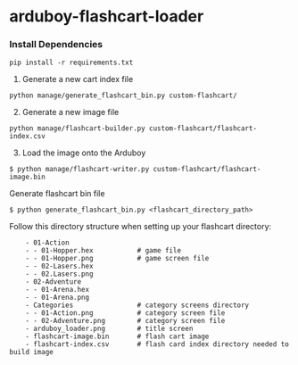 # arduboy-flashcart-loader

### Install Dependencies

```
pip install -r requirements.txt
```

1. Generate a new cart index file

```
python manage/generate_flashcart_bin.py custom-flashcart/
```

2. Generate a new image file

```
python manage/flashcart-builder.py custom-flashcart/flashcart-index.csv
```

3. Load the image onto the Arduboy

```
$ python manage/flashcart-writer.py custom-flashcart/flashcart-image.bin
```

Generate flashcart bin file

```
$ python generate_flashcart_bin.py <flashcart_directory_path>
```

Follow this directory structure when setting up your flashcart directory:

```
    - 01-Action
    - - 01-Hopper.hex           # game file
    - - 01-Hopper.png           # game screen file
    - - 02-Lasers.hex
    - - 02.Lasers.png
    - 02-Adventure
    - - 01-Arena.hex
    - - 01-Arena.png
    - Categories                # category screens directory
    - - 01-Action.png           # category screen file
    - - 02-Adventure.png        # category screen file
    - arduboy_loader.png        # title screen
    - flashcart-image.bin       # flash cart image
    - flashcart-index.csv       # flash card index directory needed to build image
```

